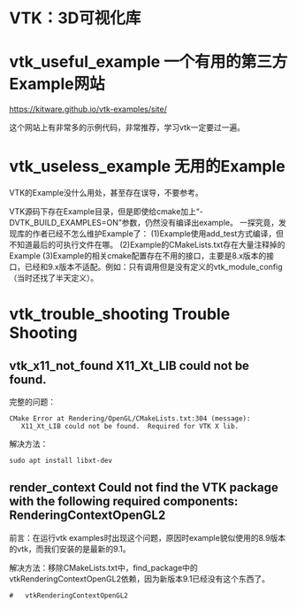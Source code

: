 # VTK：3D可视化库

# vtk_useful_example 一个有用的第三方Example网站

https://kitware.github.io/vtk-examples/site/

这个网站上有非常多的示例代码，非常推荐，学习vtk一定要过一遍。


# vtk_useless_example 无用的Example

VTK的Example没什么用处，甚至存在误导，不要参考。

VTK源码下存在Example目录，但是即使给cmake加上“-DVTK_BUILD_EXAMPLES=ON”参数，仍然没有编译出example。
一探究竟，发现库的作者已经不怎么维护Example了：
(1)Example使用add_test方式编译，但不知道最后的可执行文件在哪。
(2)Example的CMakeLists.txt存在大量注释掉的Example
(3)Example的相关cmake配置存在不用的接口，主要是8.x版本的接口，已经和9.x版本不适配。例如：只有调用但是没有定义的vtk_module_config（当时还找了半天定义）。


# vtk_trouble_shooting Trouble Shooting

## vtk_x11_not_found X11_Xt_LIB could not be found.

完整的问题：
```
CMake Error at Rendering/OpenGL/CMakeLists.txt:304 (message):
   X11_Xt_LIB could not be found.  Required for VTK X lib.
```

解决方法：

```
sudo apt install libxt-dev
```

## render_context Could not find the VTK package with the following required components: RenderingContextOpenGL2

前言：在运行vtk examples时出现这个问题，原因时example貌似使用的8.9版本的vtk，而我们安装的是最新的9.1。

解决方法：移除CMakeLists.txt中，find_package中的vtkRenderingContextOpenGL2依赖，因为新版本9.1已经没有这个东西了。

```
#   vtkRenderingContextOpenGL2

```